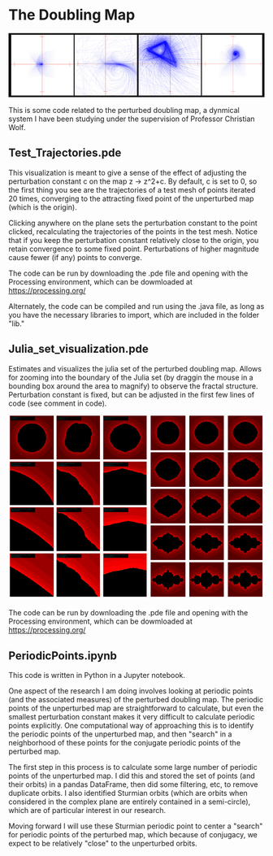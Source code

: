 # The Doubling Map

![alt text](splash.jpg)

This is some code related to the perturbed doubling map, a dynmical system I have been studying under the supervision of Professor Christian Wolf. 

## Test_Trajectories.pde

This visualization is meant to give a sense of the effect of adjusting the perturbation constant c on the map z -> z^2+c. By default, c is set to 0, so the first thing you see are the trajectories of a test mesh of points iterated 20 times, converging to the attracting fixed point of the unperturbed map (which is the origin). 

Clicking anywhere on the plane sets the perturbation constant to the point clicked, recalculating the trajectories of the points in the test mesh. Notice that if you keep the perturbation constant relatively close to the origin, you retain convergence to some fixed point. Perturbations of higher magnitude cause fewer (if any) points to converge. 

The code can be run by downloading the .pde file and opening with the Processing environment, which can be dowmloaded at https://processing.org/

Alternately, the code can be compiled and run using the .java file, as long as you have the necessary libraries to import, which are included in the folder "lib."

## Julia_set_visualization.pde

Estimates and visualizes the julia set of the perturbed doubling map. Allows for zooming into the boundary of the Julia set (by draggin the mouse in a bounding box around the area to magnify) to observe the fractal structure. Perturbation constant is fixed, but can be adjusted in the first few lines of code (see comment in code). 

<p align="center"> <img src="julia_sets.jpg"></p>

The code can be run by downloading the .pde file and opening with the Processing environment, which can be dowmloaded at https://processing.org/

## PeriodicPoints.ipynb

This code is written in Python in a Jupyter notebook. 

One aspect of the research I am doing involves looking at periodic points (and the associated measures) of the perturbed doubling map. The periodic points of the unperturbed map are straightforward to calculate, but even the smallest perturbation constant makes it very difficult to calculate periodic points explicitly. One computational way of approaching this is to identify the periodic points of the unperturbed map, and then "search" in a neighborhood of these points for the conjugate periodic points of the perturbed map. 

The first step in this process is to calculate some large number of periodic points of the unperturbed map. I did this and stored the set of points (and their orbits) in a pandas DataFrame, then did some filtering, etc, to remove duplicate orbits. I also identified Sturmian orbits (which are orbits when considered in the complex plane are entirely contained in a semi-circle), which are of particular interest in our research. 

Moving forward I will use these Sturmian periodic point to center a "search" for periodic points of the perturbed map, which because of conjugacy, we expect to be relatively "close" to the unperturbed orbits. 
